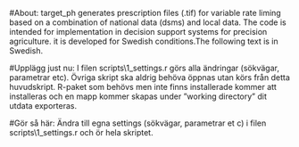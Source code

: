 #About: target_ph generates prescription files (.tif) for variable rate liming based on a combination of national data (dsms) and local data. The code is intended for implementation in decision support systems for precision agriculture. it is developed for Swedish conditions.The following text is in Swedish.

#Upplägg just nu:
I filen scripts\1_settings.r görs alla ändringar (sökvägar, parametrar etc). Övriga skript ska aldrig behöva öppnas utan körs från detta huvudskript. R-paket som behövs men inte finns installerade kommer att installeras och en mapp kommer skapas under ”working directory” dit utdata exporteras.

#Gör så här: 
Ändra till egna settings (sökvägar, parametrar et c) i filen scripts\1_settings.r och ör hela skriptet.
